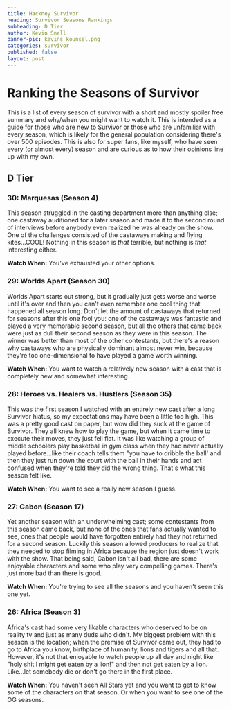 ```yaml
---
title: Hackney Survivor
heading: Survivor Seasons Rankings
subheading: D Tier
author: Kevin Snell
banner-pic: kevins_kounsel.png
categories: survivor
published: false
layout: post
---
```


# Ranking the Seasons of Survivor
This is a list of every season of survivor with a short and mostly spoiler free summary and why/when you might want to watch it. This is intended as a guide for those who are new to Survivor or those who are unfamiliar with every season, which is likely for the general population considering there's over 500 episodes. This is also for super fans, like myself, who have seen every (or almost every) season and are curious as to how their opinions line up with my own.
## D Tier
### 30: Marquesas (Season 4)
This season struggled in the casting department more than anything else; one castaway auditioned for a later season and made it to the second round of interviews before anybody even realized he was already on the show. One of the challenges consisted of the castaways making and flying kites...COOL! Nothing in this season is *that* terrible, but nothing is *that* interesting either. 

**Watch When:** You've exhausted your other options. 
### 29: Worlds Apart (Season 30) 
Worlds Apart starts out strong, but it gradually just gets worse and worse until it's over and then you can't even remember one cool thing that happened all season long. Don't let the amount of castaways that returned for seasons after this one fool you: one of the castaways was fantastic and played a very memorable second season, but all the others that came back were just as dull their second season as they were in this season. The winner was better than most of the other contestants, but there's a reason why castaways who are physically dominant almost never win, because they're too one-dimensional to have played a game worth winning. 

**Watch When:** You want to watch a relatively new season with a cast that is completely new and somewhat interesting. 
### 28: Heroes vs. Healers vs. Hustlers (Season 35)
This was the first season I watched with an entirely new cast after a long Survivor hiatus, so my expectations may have been a little too high. This was a pretty good cast on paper, but wow did they suck at the game of Survivor. They all knew how to play the game, but when it came time to execute their moves, they just fell flat. It was like watching a group of middle schoolers play basketball in gym class when they had never actually played before...like their coach tells them "you have to dribble the ball' and then they just run down the court with the ball in their hands and act confused when they're told they did the wrong thing. That's what this season felt like. 

**Watch When:** You want to see a really new season I guess. 
### 27: Gabon (Season 17) 
Yet another season with an underwhelming cast; some contestants from this season came back, but none of the ones that fans actually wanted to see, ones that people would have forgotten entirely had they not returned for a second season. Luckily this season allowed producers to realize that they needed to stop filming in Africa because the region just doesn't work with the show. That being said, Gabon isn't all bad, there are some enjoyable characters and some who play very compelling games. There's just more bad than there is good. 

**Watch When:** You're trying to see all the seasons and you haven't seen this one yet. 
### 26: Africa (Season 3)
Africa's cast had some very likable characters who deserved to be on reality tv and just as many duds who didn't. My biggest problem with this season is the location; when the premise of Survivor came out, they had to go to Africa you know, birthplace of humanity, lions and tigers and all that. However, it's not that enjoyable to watch people up all day and night like "holy shit I might get eaten by a lion!" and then not get eaten by a lion. Like...let somebody die or don't go there in the first place. 

**Watch When:** You haven't seen All Stars yet and you want to get to know some of the characters on that season. Or when you want to see one of the OG seasons. 
